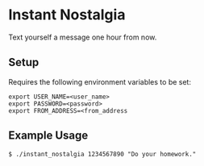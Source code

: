 Instant Nostalgia
=================

Text yourself a message one hour from now.

## Setup
Requires the following environment variables to be set:

    export USER_NAME=<user_name>
    export PASSWORD=<password>
    export FROM_ADDRESS=<from_address

## Example Usage

    $ ./instant_nostalgia 1234567890 "Do your homework."

